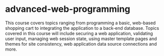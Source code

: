 # advanced-web-programming
This course covers topics ranging from programming a basic, web-based shopping cart to integrating the application to a back-end database. Topics covered in this course will include securing a web application, validating user input, managing web session state, using master template pages and themes for site consistency, web application data source connections and more.
